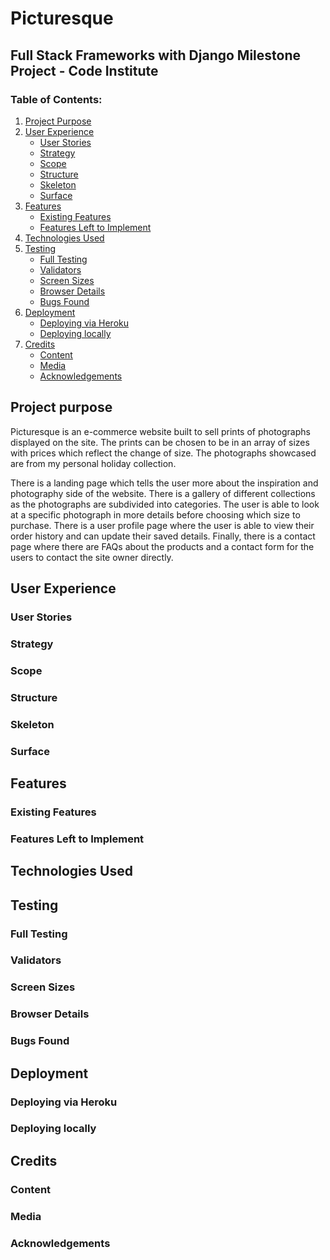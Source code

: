 # Picturesque
## Full Stack Frameworks with Django Milestone Project - Code Institute
### Table of Contents:
1. [Project Purpose](#project-purpose)
2. [User Experience](#user-experience)
    - [User Stories](#user-stories)
    - [Strategy](#strategy)
    - [Scope](#scope)
    - [Structure](#structure)
    - [Skeleton](#skeleton)
    - [Surface](#surface)
3. [Features](#features)
    - [Existing Features](#existing-features)
    - [Features Left to Implement](#features-left-to-implement)
4. [Technologies Used](#technologies-used)
5. [Testing](#testing)
    - [Full Testing](#full-testing)
    - [Validators](#validators)
    - [Screen Sizes](#screen-sizes)
    - [Browser Details](#browser-details)
    - [Bugs Found](#bugs-found)
6. [Deployment](#deployment)
    - [Deploying via Heroku](#deploying-via-heroku)
    - [Deploying locally](#deploying-locally)
7. [Credits](#credits)
    - [Content](#content)
    - [Media](#media)
    - [Acknowledgements](#acknowledgements)

## Project purpose
Picturesque is an e-commerce website built to sell prints of photographs displayed on the site.
The prints can be chosen to be in an array of sizes with prices which reflect the change of size.
The photographs showcased are from my personal holiday collection.

There is a landing page which tells the user more about the inspiration and photography side of the website.
There is a gallery of different collections as the photographs are subdivided into categories.
The user is able to look at a specific photograph in more details before choosing which size to purchase.
There is a user profile page where the user is able to view their order history and can update their saved details.
Finally, there is a contact page where there are FAQs about the products and a contact form for the users to contact the site owner directly.

## User Experience
### User Stories
### Strategy
### Scope
### Structure
### Skeleton
### Surface

## Features
### Existing Features
### Features Left to Implement

## Technologies Used

## Testing
### Full Testing
### Validators
### Screen Sizes
### Browser Details
### Bugs Found

## Deployment
### Deploying via Heroku
### Deploying locally

## Credits
### Content
### Media
### Acknowledgements
